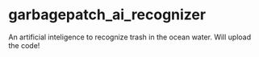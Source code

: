 # garbagepatch_ai_recognizer
An artificial inteligence to recognize trash in the ocean water.
Will upload the code!
